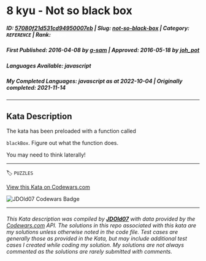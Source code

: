 # 8 kyu - Not so black box

##### **ID**: [57080f21d531cd94950007eb](https://www.codewars.com/kata/57080f21d531cd94950007eb) | **Slug**: [not-so-black-box](https://www.codewars.com/kata/57080f21d531cd94950007eb) | **Category**: `REFERENCE` | **Rank**: <span style="color:white">8 kyu</span>

##### **First Published**: 2016-04-08 ***by*** [g-sam](https://www.codewars.com/users/g-sam) | **Approved**: 2016-05-18 ***by*** [joh_pot](https://www.codewars.com/users/joh_pot)

##### **Languages Available**: javascript

##### **My Completed Languages**: javascript ***as at*** 2022-10-04 | **Originally completed**: 2021-11-14

---

## Kata Description


The kata has been preloaded with a function called

`blackBox`. Figure out what the function does.



You may need to think laterally!

---


🏷 `PUZZLES`


[View this Kata on Codewars.com](https://www.codewars.com/kata/57080f21d531cd94950007eb)

![](https://www.codewars.com/users/jdold07/badges/large "JDOld07 Codewars Badge")

---

###### *This Kata description was compiled by [**JDOld07**](https://tpstech.dev) with data provided by the [Codewars.com](https://www.codewars.com) API.  The solutions in this repo associated with this kata are my solutions unless otherwise noted in the code file.  Test cases are generally those as provided in the Kata, but may include additional test cases I created while coding my solution.  My solutions are not always commented as the solutions are rarely submitted with comments.*
